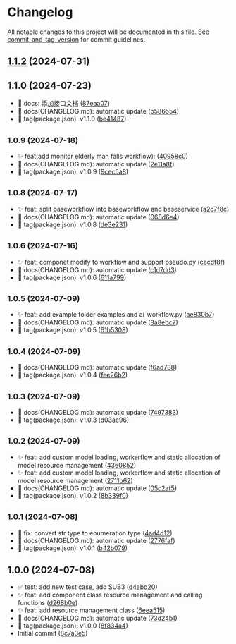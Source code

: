 # Changelog

All notable changes to this project will be documented in this file. See [commit-and-tag-version](https://github.com/absolute-version/commit-and-tag-version) for commit guidelines.

## [1.1.2](https://github.com/BrainMatrix/Glia/compare/v1.1.1...v1.1.2) (2024-07-31)

## 1.1.0 (2024-07-23)

* 📝 docs: 添加接口文档 ([87eaa07](https://github.com/BrainMatrix/Glia/commit/87eaa07))
* 📝 docs(CHANGELOG.md): automatic update ([b586554](https://github.com/BrainMatrix/Glia/commit/b586554))
* 🔖 tag(package.json): v1.1.0 ([be41487](https://github.com/BrainMatrix/Glia/commit/be41487))



## <small>1.0.9 (2024-07-18)</small>

* ✨ feat(add monitor elderly man falls workflow): ([40958c0](https://github.com/BrainMatrix/Glia/commit/40958c0))
* 📝 docs(CHANGELOG.md): automatic update ([2e11a8f](https://github.com/BrainMatrix/Glia/commit/2e11a8f))
* 🔖 tag(package.json): v1.0.9 ([9cec5a8](https://github.com/BrainMatrix/Glia/commit/9cec5a8))



## <small>1.0.8 (2024-07-17)</small>

* ✨ feat: split baseworkflow into baseworkflow and baseservice ([a2c7f8c](https://github.com/BrainMatrix/Glia/commit/a2c7f8c))
* 📝 docs(CHANGELOG.md): automatic update ([068d6e4](https://github.com/BrainMatrix/Glia/commit/068d6e4))
* 🔖 tag(package.json): v1.0.8 ([de3e231](https://github.com/BrainMatrix/Glia/commit/de3e231))



## <small>1.0.6 (2024-07-16)</small>

* ✨ feat: componet modify to workflow and support pseudo.py ([cecdf8f](https://github.com/BrainMatrix/Glia/commit/cecdf8f))
* 📝 docs(CHANGELOG.md): automatic update ([c1d7dd3](https://github.com/BrainMatrix/Glia/commit/c1d7dd3))
* 🔖 tag(package.json): v1.0.6 ([611a799](https://github.com/BrainMatrix/Glia/commit/611a799))



## <small>1.0.5 (2024-07-09)</small>

* ✨ feat: add example folder examples and ai_workflow.py ([ae830b7](https://github.com/BrainMatrix/Glia/commit/ae830b7))
* 📝 docs(CHANGELOG.md): automatic update ([8a8ebc7](https://github.com/BrainMatrix/Glia/commit/8a8ebc7))
* 🔖 tag(package.json): v1.0.5 ([61b5308](https://github.com/BrainMatrix/Glia/commit/61b5308))



## <small>1.0.4 (2024-07-09)</small>

* 📝 docs(CHANGELOG.md): automatic update ([f6ad788](https://github.com/BrainMatrix/Glia/commit/f6ad788))
* 🔖 tag(package.json): v1.0.4 ([fee26b2](https://github.com/BrainMatrix/Glia/commit/fee26b2))



## <small>1.0.3 (2024-07-09)</small>

* 📝 docs(CHANGELOG.md): automatic update ([7497383](https://github.com/BrainMatrix/Glia/commit/7497383))
* 🔖 tag(package.json): v1.0.3 ([d03ae96](https://github.com/BrainMatrix/Glia/commit/d03ae96))



## <small>1.0.2 (2024-07-09)</small>

* ✨ feat: add custom model loading, workerflow and static allocation of model resource management ([4360852](https://github.com/BrainMatrix/Glia/commit/4360852))
* ✨ feat: add custom model loading, workerflow and static allocation of model resource management ([2711b62](https://github.com/BrainMatrix/Glia/commit/2711b62))
* 📝 docs(CHANGELOG.md): automatic update ([05c2af5](https://github.com/BrainMatrix/Glia/commit/05c2af5))
* 🔖 tag(package.json): v1.0.2 ([8b339f0](https://github.com/BrainMatrix/Glia/commit/8b339f0))



## <small>1.0.1 (2024-07-08)</small>

* 🐛 fix: convert str type to enumeration type ([4ad4d12](https://github.com/BrainMatrix/Glia/commit/4ad4d12))
* 📝 docs(CHANGELOG.md): automatic update ([2776faf](https://github.com/BrainMatrix/Glia/commit/2776faf))
* 🔖 tag(package.json): v1.0.1 ([b42b079](https://github.com/BrainMatrix/Glia/commit/b42b079))



## 1.0.0 (2024-07-08)

* ✅ test: add new test case, add SUB3 ([d4abd20](https://github.com/BrainMatrix/Glia/commit/d4abd20))
* ✨ feat: add component class resource management and calling functions ([d268b0e](https://github.com/BrainMatrix/Glia/commit/d268b0e))
* ✨ feat: add resource management class ([6eea515](https://github.com/BrainMatrix/Glia/commit/6eea515))
* 📝 docs(CHANGELOG.md): automatic update ([73d24b1](https://github.com/BrainMatrix/Glia/commit/73d24b1))
* 🔖 tag(package.json): v1.0.0 ([8f834a4](https://github.com/BrainMatrix/Glia/commit/8f834a4))
* Initial commit ([8c7a3e5](https://github.com/BrainMatrix/Glia/commit/8c7a3e5))
